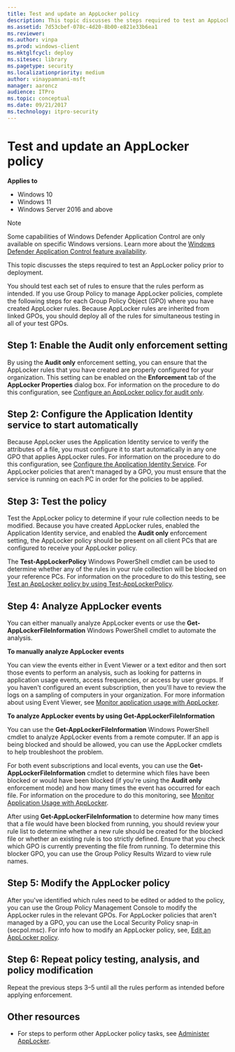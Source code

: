 ```yaml
---
title: Test and update an AppLocker policy 
description: This topic discusses the steps required to test an AppLocker policy prior to deployment.
ms.assetid: 7d53cbef-078c-4d20-8b00-e821e33b6ea1
ms.reviewer: 
ms.author: vinpa
ms.prod: windows-client
ms.mktglfcycl: deploy
ms.sitesec: library
ms.pagetype: security
ms.localizationpriority: medium
author: vinaypamnani-msft
manager: aaroncz
audience: ITPro
ms.topic: conceptual
ms.date: 09/21/2017
ms.technology: itpro-security
---
```


# Test and update an AppLocker policy

**Applies to**

- Windows 10
- Windows 11
- Windows Server 2016 and above

>[!NOTE]
>Some capabilities of Windows Defender Application Control are only available on specific Windows versions. Learn more about the [Windows Defender Application Control feature availability](/windows/security/threat-protection/windows-defender-application-control/feature-availability).

This topic discusses the steps required to test an AppLocker policy prior to deployment.

You should test each set of rules to ensure that the rules perform as intended. If you use Group Policy to manage AppLocker policies, complete the following steps for each Group Policy Object (GPO) where you have created AppLocker rules. Because AppLocker rules are inherited from linked GPOs, you should deploy all of the rules for simultaneous testing in all of your test GPOs.

## Step 1: Enable the Audit only enforcement setting

By using the **Audit only** enforcement setting, you can ensure that the AppLocker rules that you have created are properly configured for your organization. This setting can be enabled on the **Enforcement** tab of the **AppLocker Properties** dialog box. For information on the procedure to do this configuration, see [Configure an AppLocker policy for audit only](configure-an-applocker-policy-for-audit-only.md).

## Step 2: Configure the Application Identity service to start automatically

Because AppLocker uses the Application Identity service to verify the attributes of a file, you must configure it to start automatically in any one GPO that applies AppLocker rules. For information on the procedure to do this configuration, see [Configure the Application Identity Service](configure-the-application-identity-service.md). For AppLocker policies that aren't managed by a GPO, you must ensure that the service is running on each PC in order for the policies to be applied.

## Step 3: Test the policy

Test the AppLocker policy to determine if your rule collection needs to be modified. Because you have created AppLocker rules, enabled the Application Identity service, and enabled the **Audit only** enforcement setting, the AppLocker policy should be present on all client PCs that are configured to receive your AppLocker policy.

The **Test-AppLockerPolicy** Windows PowerShell cmdlet can be used to determine whether any of the rules in your rule collection will be blocked on your reference PCs. For information on the procedure to do this testing, see [Test an AppLocker policy by using Test-AppLockerPolicy](test-an-applocker-policy-by-using-test-applockerpolicy.md).

## Step 4: Analyze AppLocker events
You can either manually analyze AppLocker events or use the **Get-AppLockerFileInformation** Windows PowerShell cmdlet to automate the analysis.

**To manually analyze AppLocker events**

You can view the events either in Event Viewer or a text editor and then sort those events to perform an analysis, such as looking for patterns in application usage events, access frequencies, or access by user groups. If you haven't configured an event subscription, then you'll have to review the logs on a sampling of computers in your organization. For more information about using Event Viewer, see [Monitor application usage with AppLocker](monitor-application-usage-with-applocker.md).

**To analyze AppLocker events by using Get-AppLockerFileInformation**

You can use the **Get-AppLockerFileInformation** Windows PowerShell cmdlet to analyze AppLocker events from a remote computer. If an app is being blocked and should be allowed, you can use the AppLocker cmdlets to help troubleshoot the problem.

For both event subscriptions and local events, you can use the **Get-AppLockerFileInformation** cmdlet to determine which files have been blocked or would have been blocked (if you're using the **Audit only** enforcement mode) and how many times the event has occurred for each file. For information on the procedure to do this monitoring, see [Monitor Application Usage with AppLocker](monitor-application-usage-with-applocker.md).

After using **Get-AppLockerFileInformation** to determine how many times that a file would have been blocked from running, you should review your rule list to determine whether a new rule should be created for the blocked file or whether an existing rule is too strictly defined. Ensure that you check which GPO is currently preventing the file from running. To determine this blocker GPO, you can use the Group Policy Results Wizard to view rule names.

## Step 5: Modify the AppLocker policy

After you've identified which rules need to be edited or added to the policy, you can use the Group Policy Management Console to modify the AppLocker rules in the relevant GPOs. For AppLocker policies that aren't managed by a GPO, you can use the Local Security Policy snap-in (secpol.msc). For info how to modify an AppLocker policy, see, [Edit an AppLocker policy](edit-an-applocker-policy.md).

## Step 6: Repeat policy testing, analysis, and policy modification

Repeat the previous steps 3–5 until all the rules perform as intended before applying enforcement.

## Other resources

-   For steps to perform other AppLocker policy tasks, see [Administer AppLocker](administer-applocker.md).
 
 
